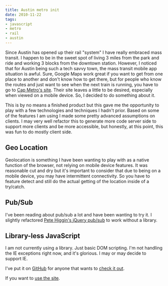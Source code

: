 ```yaml
---
title: Austin metro init
date: 2010-11-22
tags:
- javascript
- metro
- rail
- austin
---
```

Since Austin has opened up their rail "system" I have really embraced mass transit. I happen to be in the sweet spot of living 3 miles from the park and ride and working 3 blocks from the downtown station. However, I noticed that for Austin being such a tech savvy town, the mass transit mobile app situation is awful. Sure, Google Maps work great if you want to get from one place to another and don't know how to get there, but for people who know the routes and just want to see when the next train is running, you have to go to [Cap Metro's site](http://capmetro.org/). Their site leaves a little to be desired, especially when viewed on a mobile device. So, I decided to do something about it.

This is by no means a finished product but this gave me the opportunity to play with a few technologies and techniques I hadn't prior. Based on some of the features I am using I made some pretty advanced assumptions on clients. I may very well refactor this to generate more code server side to support more clients and be more accessible, but honestly, at this point, this was fun to do mostly client side.

## Geo Location

Geolocation is something I have been wanting to play with as a native function of the browser, not relying on mobile device features. It was reasonable cut and dry but it's important to consider that due to being on a mobile device, you may have intermittent connectivity. So you have to feature detect and still do the actual getting of the location inside of a try/catch.

## Pub/Sub

I've been reading about pub/sub a lot and have been wanting to try it. I slightly refactored [Pete Higgin's jQuery pub/sub](http://github.com/phiggins42/bloody-jquery-plugins) to work without a library.

## Library-less JavaScript

I am not currently using a library. Just basic DOM scripting. I'm not handling the IE exceptions right now, and it's glorious. I may or may decide to support IE.

I've put it on [GitHub](http://github.com/) for anyone that wants to [check it out](http://github.com/craveytrain/AustinMetro).

If you want to [use the site](http://metro.craveytrain.com/).
